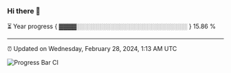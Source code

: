### Hi there 👋

⏳ Year progress { ▓▓▓▓░░░░░░░░░░░░░░░░░░░░░░░░░░ } 15.86 %

---

⏰ Updated on Wednesday, February 28, 2024, 1:13 AM UTC

![Progress Bar CI](https://github.com/arthurbuhl/arthurbuhl/workflows/Progress%20Bar%20CI/badge.svg)
